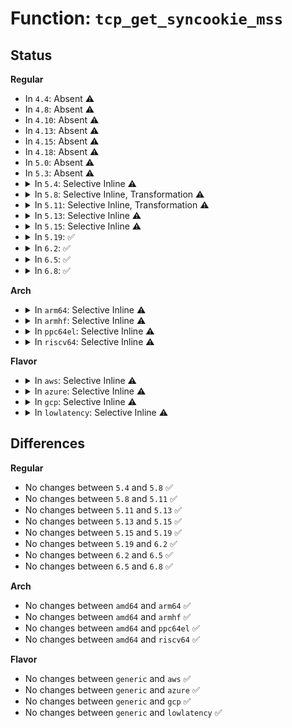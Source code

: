 # Function: <code>tcp_get_syncookie_mss</code>

## Status
<b>Regular</b>
<ul>
<li>
In <code>4.4</code>: Absent ⚠️
</li>
<li>
In <code>4.8</code>: Absent ⚠️
</li>
<li>
In <code>4.10</code>: Absent ⚠️
</li>
<li>
In <code>4.13</code>: Absent ⚠️
</li>
<li>
In <code>4.15</code>: Absent ⚠️
</li>
<li>
In <code>4.18</code>: Absent ⚠️
</li>
<li>
In <code>5.0</code>: Absent ⚠️
</li>
<li>
In <code>5.3</code>: Absent ⚠️
</li>
<li>
<details>
<summary>In <code>5.4</code>: Selective Inline ⚠️</summary>

```c
u16 tcp_get_syncookie_mss(struct request_sock_ops *rsk_ops, const struct tcp_request_sock_ops *af_ops, struct sock *sk, struct tcphdr *th);
```

**Collision:** Unique Global

**Inline:** Selective

**Transformation:** False

**Instances:**

```
In net/ipv4/tcp_input.c (ffffffff819c53a0)
Location: net/ipv4/tcp_input.c:6526
Inline: True
Direct callers:
  - net/ipv4/tcp_ipv4.c:tcp_v4_get_syncookie
  - net/ipv6/tcp_ipv6.c:tcp_v6_get_syncookie
```
**Symbols:**

```
ffffffff819c53a0-ffffffff819c54a3: tcp_get_syncookie_mss (STB_GLOBAL)
```
</details>
</li>
<li>
<details>
<summary>In <code>5.8</code>: Selective Inline, Transformation ⚠️</summary>

```c
u16 tcp_get_syncookie_mss(struct request_sock_ops *rsk_ops, const struct tcp_request_sock_ops *af_ops, struct sock *sk, struct tcphdr *th);
```

**Collision:** Unique Global

**Inline:** Selective

**Transformation:** True

**Instances:**

```
In net/ipv4/tcp_input.c (ffffffff81ab1a29)
Location: net/ipv4/tcp_input.c:6585
Inline: True
Direct callers:
  - net/ipv4/tcp_ipv4.c:tcp_v4_get_syncookie
  - net/ipv6/tcp_ipv6.c:tcp_v6_get_syncookie
```
**Symbols:**

```
ffffffff81abacce-ffffffff81abace6: tcp_get_syncookie_mss.cold (STB_LOCAL)
ffffffff81ab1970-ffffffff81ab1aac: tcp_get_syncookie_mss (STB_GLOBAL)
```
</details>
</li>
<li>
<details>
<summary>In <code>5.11</code>: Selective Inline, Transformation ⚠️</summary>

```c
u16 tcp_get_syncookie_mss(struct request_sock_ops *rsk_ops, const struct tcp_request_sock_ops *af_ops, struct sock *sk, struct tcphdr *th);
```

**Collision:** Unique Global

**Inline:** Selective

**Transformation:** True

**Instances:**

```
In net/ipv4/tcp_input.c (ffffffff81abc9e9)
Location: net/ipv4/tcp_input.c:6735
Inline: True
Direct callers:
  - net/ipv4/tcp_ipv4.c:tcp_v4_get_syncookie
  - net/ipv6/tcp_ipv6.c:tcp_v6_get_syncookie
```
**Symbols:**

```
ffffffff81c326a6-ffffffff81c326be: tcp_get_syncookie_mss.cold (STB_LOCAL)
ffffffff81abc930-ffffffff81abca6c: tcp_get_syncookie_mss (STB_GLOBAL)
```
</details>
</li>
<li>
<details>
<summary>In <code>5.13</code>: Selective Inline ⚠️</summary>

```c
u16 tcp_get_syncookie_mss(struct request_sock_ops *rsk_ops, const struct tcp_request_sock_ops *af_ops, struct sock *sk, struct tcphdr *th);
```

**Collision:** Unique Global

**Inline:** Selective

**Transformation:** False

**Instances:**

```
In net/ipv4/tcp_input.c (ffffffff81aa66e0)
Location: net/ipv4/tcp_input.c:6744
Inline: True
Direct callers:
  - net/ipv4/tcp_ipv4.c:tcp_v4_get_syncookie
  - net/ipv6/tcp_ipv6.c:tcp_v6_get_syncookie
```
**Symbols:**

```
ffffffff81aa66e0-ffffffff81aa67e5: tcp_get_syncookie_mss (STB_GLOBAL)
```
</details>
</li>
<li>
<details>
<summary>In <code>5.15</code>: Selective Inline ⚠️</summary>

```c
u16 tcp_get_syncookie_mss(struct request_sock_ops *rsk_ops, const struct tcp_request_sock_ops *af_ops, struct sock *sk, struct tcphdr *th);
```

**Collision:** Unique Global

**Inline:** Selective

**Transformation:** False

**Instances:**

```
In net/ipv4/tcp_input.c (ffffffff81b62ad0)
Location: net/ipv4/tcp_input.c:6779
Inline: True
Direct callers:
  - net/ipv4/tcp_ipv4.c:tcp_v4_get_syncookie
  - net/ipv6/tcp_ipv6.c:tcp_v6_get_syncookie
```
**Symbols:**

```
ffffffff81b62ad0-ffffffff81b62bd5: tcp_get_syncookie_mss (STB_GLOBAL)
```
</details>
</li>
<li>
<details>
<summary>In <code>5.19</code>: ✅</summary>

```c
u16 tcp_get_syncookie_mss(struct request_sock_ops *rsk_ops, const struct tcp_request_sock_ops *af_ops, struct sock *sk, struct tcphdr *th);
```

**Collision:** Unique Global

**Inline:** No

**Transformation:** False

**Instances:**

```
In net/ipv4/tcp_input.c (ffffffff81cf10f0)
Location: net/ipv4/tcp_input.c:6865
Inline: False
Direct callers:
  - net/ipv4/tcp_ipv4.c:tcp_v4_get_syncookie
  - net/ipv6/tcp_ipv6.c:tcp_v6_get_syncookie
```
**Symbols:**

```
ffffffff81cf10f0-ffffffff81cf121b: tcp_get_syncookie_mss (STB_GLOBAL)
```
</details>
</li>
<li>
<details>
<summary>In <code>6.2</code>: ✅</summary>

```c
u16 tcp_get_syncookie_mss(struct request_sock_ops *rsk_ops, const struct tcp_request_sock_ops *af_ops, struct sock *sk, struct tcphdr *th);
```

**Collision:** Unique Global

**Inline:** No

**Transformation:** False

**Instances:**

```
In net/ipv4/tcp_input.c (ffffffff81eb52e0)
Location: net/ipv4/tcp_input.c:6895
Inline: False
Direct callers:
  - net/ipv4/tcp_ipv4.c:tcp_v4_get_syncookie
  - net/ipv6/tcp_ipv6.c:tcp_v6_get_syncookie
```
**Symbols:**

```
ffffffff81eb52e0-ffffffff81eb5388: tcp_get_syncookie_mss (STB_GLOBAL)
```
</details>
</li>
<li>
<details>
<summary>In <code>6.5</code>: ✅</summary>

```c
u16 tcp_get_syncookie_mss(struct request_sock_ops *rsk_ops, const struct tcp_request_sock_ops *af_ops, struct sock *sk, struct tcphdr *th);
```

**Collision:** Unique Global

**Inline:** No

**Transformation:** False

**Instances:**

```
In net/ipv4/tcp_input.c (ffffffff81f13710)
Location: net/ipv4/tcp_input.c:6902
Inline: False
Direct callers:
  - net/ipv4/tcp_ipv4.c:tcp_v4_get_syncookie
  - net/ipv6/tcp_ipv6.c:tcp_v6_get_syncookie
```
**Symbols:**

```
ffffffff81f13710-ffffffff81f137b8: tcp_get_syncookie_mss (STB_GLOBAL)
```
</details>
</li>
<li>
<details>
<summary>In <code>6.8</code>: ✅</summary>

```c
u16 tcp_get_syncookie_mss(struct request_sock_ops *rsk_ops, const struct tcp_request_sock_ops *af_ops, struct sock *sk, struct tcphdr *th);
```

**Collision:** Unique Global

**Inline:** No

**Transformation:** False

**Instances:**

```
In net/ipv4/tcp_input.c (ffffffff81fd7bf0)
Location: net/ipv4/tcp_input.c:7062
Inline: False
Direct callers:
  - net/ipv4/tcp_ipv4.c:tcp_v4_get_syncookie
  - net/ipv6/tcp_ipv6.c:tcp_v6_get_syncookie
```
**Symbols:**

```
ffffffff81fd7bf0-ffffffff81fd7c98: tcp_get_syncookie_mss (STB_GLOBAL)
```
</details>
</li>
</ul>
<b>Arch</b>
<ul>
<li>
<details>
<summary>In <code>arm64</code>: Selective Inline ⚠️</summary>

```c
u16 tcp_get_syncookie_mss(struct request_sock_ops *rsk_ops, const struct tcp_request_sock_ops *af_ops, struct sock *sk, struct tcphdr *th);
```

**Collision:** Unique Global

**Inline:** Selective

**Transformation:** False

**Instances:**

```
In net/ipv4/tcp_input.c (ffff800010c79380)
Location: net/ipv4/tcp_input.c:6526
Inline: True
Direct callers:
  - net/ipv4/tcp_ipv4.c:tcp_v4_get_syncookie
  - net/ipv6/tcp_ipv6.c:tcp_v6_get_syncookie
```
**Symbols:**

```
ffff800010c79380-ffff800010c794d4: tcp_get_syncookie_mss (STB_GLOBAL)
```
</details>
</li>
<li>
<details>
<summary>In <code>armhf</code>: Selective Inline ⚠️</summary>

```c
u16 tcp_get_syncookie_mss(struct request_sock_ops *rsk_ops, const struct tcp_request_sock_ops *af_ops, struct sock *sk, struct tcphdr *th);
```

**Collision:** Unique Global

**Inline:** Selective

**Transformation:** False

**Instances:**

```
In net/ipv4/tcp_input.c (c0d86e4c)
Location: net/ipv4/tcp_input.c:6526
Inline: True
Direct callers:
  - net/ipv4/tcp_ipv4.c:tcp_v4_get_syncookie
  - net/ipv6/tcp_ipv6.c:tcp_v6_get_syncookie
```
**Symbols:**

```
c0d86e4c-c0d86f98: tcp_get_syncookie_mss (STB_GLOBAL)
```
</details>
</li>
<li>
<details>
<summary>In <code>ppc64el</code>: Selective Inline ⚠️</summary>

```c
u16 tcp_get_syncookie_mss(struct request_sock_ops *rsk_ops, const struct tcp_request_sock_ops *af_ops, struct sock *sk, struct tcphdr *th);
```

**Collision:** Unique Global

**Inline:** Selective

**Transformation:** False

**Instances:**

```
In net/ipv4/tcp_input.c (c000000000d80710)
Location: net/ipv4/tcp_input.c:6526
Inline: True
Direct callers:
  - net/ipv4/tcp_ipv4.c:tcp_v4_get_syncookie
  - net/ipv6/tcp_ipv6.c:tcp_v6_get_syncookie
```
**Symbols:**

```
c000000000d80710-c000000000d80920: tcp_get_syncookie_mss (STB_GLOBAL)
```
</details>
</li>
<li>
<details>
<summary>In <code>riscv64</code>: Selective Inline ⚠️</summary>

```c
u16 tcp_get_syncookie_mss(struct request_sock_ops *rsk_ops, const struct tcp_request_sock_ops *af_ops, struct sock *sk, struct tcphdr *th);
```

**Collision:** Unique Global

**Inline:** Selective

**Transformation:** False

**Instances:**

```
In net/ipv4/tcp_input.c (ffffffe0007db070)
Location: net/ipv4/tcp_input.c:6526
Inline: True
Direct callers:
  - net/ipv4/tcp_ipv4.c:tcp_v4_get_syncookie
  - net/ipv6/tcp_ipv6.c:tcp_v6_get_syncookie
```
**Symbols:**

```
ffffffe0007db070-ffffffe0007db1ae: tcp_get_syncookie_mss (STB_GLOBAL)
```
</details>
</li>
</ul>
<b>Flavor</b>
<ul>
<li>
<details>
<summary>In <code>aws</code>: Selective Inline ⚠️</summary>

```c
u16 tcp_get_syncookie_mss(struct request_sock_ops *rsk_ops, const struct tcp_request_sock_ops *af_ops, struct sock *sk, struct tcphdr *th);
```

**Collision:** Unique Global

**Inline:** Selective

**Transformation:** False

**Instances:**

```
In net/ipv4/tcp_input.c (ffffffff81965210)
Location: net/ipv4/tcp_input.c:6526
Inline: True
Direct callers:
  - net/ipv4/tcp_ipv4.c:tcp_v4_get_syncookie
  - net/ipv6/tcp_ipv6.c:tcp_v6_get_syncookie
```
**Symbols:**

```
ffffffff81965210-ffffffff81965313: tcp_get_syncookie_mss (STB_GLOBAL)
```
</details>
</li>
<li>
<details>
<summary>In <code>azure</code>: Selective Inline ⚠️</summary>

```c
u16 tcp_get_syncookie_mss(struct request_sock_ops *rsk_ops, const struct tcp_request_sock_ops *af_ops, struct sock *sk, struct tcphdr *th);
```

**Collision:** Unique Global

**Inline:** Selective

**Transformation:** False

**Instances:**

```
In net/ipv4/tcp_input.c (ffffffff8191ed00)
Location: net/ipv4/tcp_input.c:6526
Inline: True
Direct callers:
  - net/ipv4/tcp_ipv4.c:tcp_v4_get_syncookie
  - net/ipv6/tcp_ipv6.c:tcp_v6_get_syncookie
```
**Symbols:**

```
ffffffff8191ed00-ffffffff8191ee03: tcp_get_syncookie_mss (STB_GLOBAL)
```
</details>
</li>
<li>
<details>
<summary>In <code>gcp</code>: Selective Inline ⚠️</summary>

```c
u16 tcp_get_syncookie_mss(struct request_sock_ops *rsk_ops, const struct tcp_request_sock_ops *af_ops, struct sock *sk, struct tcphdr *th);
```

**Collision:** Unique Global

**Inline:** Selective

**Transformation:** False

**Instances:**

```
In net/ipv4/tcp_input.c (ffffffff819cf9e0)
Location: net/ipv4/tcp_input.c:6526
Inline: True
Direct callers:
  - net/ipv4/tcp_ipv4.c:tcp_v4_get_syncookie
  - net/ipv6/tcp_ipv6.c:tcp_v6_get_syncookie
```
**Symbols:**

```
ffffffff819cf9e0-ffffffff819cfae3: tcp_get_syncookie_mss (STB_GLOBAL)
```
</details>
</li>
<li>
<details>
<summary>In <code>lowlatency</code>: Selective Inline ⚠️</summary>

```c
u16 tcp_get_syncookie_mss(struct request_sock_ops *rsk_ops, const struct tcp_request_sock_ops *af_ops, struct sock *sk, struct tcphdr *th);
```

**Collision:** Unique Global

**Inline:** Selective

**Transformation:** False

**Instances:**

```
In net/ipv4/tcp_input.c (ffffffff819d9570)
Location: net/ipv4/tcp_input.c:6526
Inline: True
Direct callers:
  - net/ipv4/tcp_ipv4.c:tcp_v4_get_syncookie
  - net/ipv6/tcp_ipv6.c:tcp_v6_get_syncookie
```
**Symbols:**

```
ffffffff819d9570-ffffffff819d9673: tcp_get_syncookie_mss (STB_GLOBAL)
```
</details>
</li>
</ul>

## Differences
<b>Regular</b>
<ul>
<li>
No changes between <code>5.4</code> and <code>5.8</code> ✅
</li>
<li>
No changes between <code>5.8</code> and <code>5.11</code> ✅
</li>
<li>
No changes between <code>5.11</code> and <code>5.13</code> ✅
</li>
<li>
No changes between <code>5.13</code> and <code>5.15</code> ✅
</li>
<li>
No changes between <code>5.15</code> and <code>5.19</code> ✅
</li>
<li>
No changes between <code>5.19</code> and <code>6.2</code> ✅
</li>
<li>
No changes between <code>6.2</code> and <code>6.5</code> ✅
</li>
<li>
No changes between <code>6.5</code> and <code>6.8</code> ✅
</li>
</ul>
<b>Arch</b>
<ul>
<li>
No changes between <code>amd64</code> and <code>arm64</code> ✅
</li>
<li>
No changes between <code>amd64</code> and <code>armhf</code> ✅
</li>
<li>
No changes between <code>amd64</code> and <code>ppc64el</code> ✅
</li>
<li>
No changes between <code>amd64</code> and <code>riscv64</code> ✅
</li>
</ul>
<b>Flavor</b>
<ul>
<li>
No changes between <code>generic</code> and <code>aws</code> ✅
</li>
<li>
No changes between <code>generic</code> and <code>azure</code> ✅
</li>
<li>
No changes between <code>generic</code> and <code>gcp</code> ✅
</li>
<li>
No changes between <code>generic</code> and <code>lowlatency</code> ✅
</li>
</ul>
